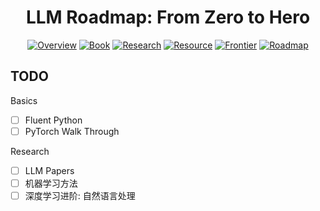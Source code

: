<h1 align="center">LLM Roadmap: From Zero to Hero</h1>

<p align="center">
  <a href="./Overview.md">
    <img src="https://img.shields.io/badge/🌐-%20Overview-4169E1?style=flat&labelColor=D8D8F6" alt="Overview"></a>
  <a href="./Book.md">
    <img src="https://img.shields.io/badge/📚-%20Book-2E8B57?style=flat&labelColor=D8D8F6" alt="Book"></a>
  <a href="./Research.md">
    <img src="https://img.shields.io/badge/🔬-%20Research-DC143C?style=flat&labelColor=D8D8F6" alt="Research"></a>
  <a href="./Resource.md">
    <img src="https://img.shields.io/badge/📚-%20Resource-FFA500?style=flat&labelColor=D8D8F6" alt="Resource"></a>
  <a href="./Frontier%20Analysis.md">
    <img src="https://img.shields.io/badge/🚀-%20Frontier-FF8C00?style=flat&labelColor=D8D8F6" alt="Frontier"></a>
  <a href="./Roadmap.md">
    <img src="https://img.shields.io/badge/🗺️-%20Roadmap-9932CC?style=flat&labelColor=D8D8F6" alt="Roadmap"></a>
</p>

## TODO

Basics

- [ ] Fluent Python
- [ ] PyTorch Walk Through

Research

- [ ] LLM Papers
- [ ] 机器学习方法
- [ ] 深度学习进阶: 自然语言处理
